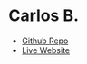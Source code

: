 # Carlos B.

- [Github Repo](https://github.com/Carlitos13180/Final-Project)
- [Live Website](https://carlitos13180.github.io/Final-Project/)

